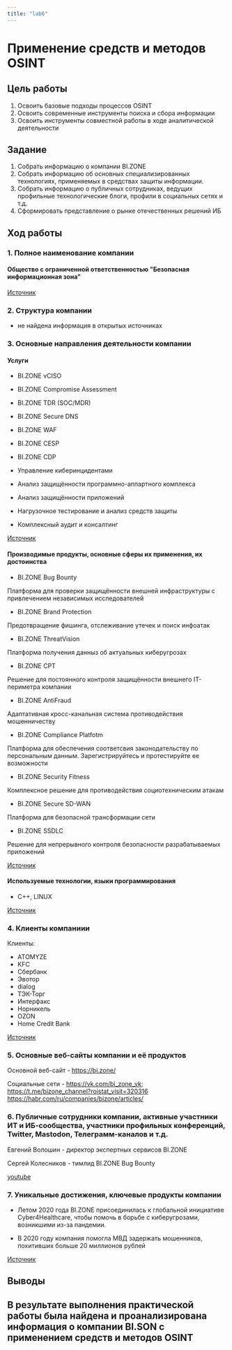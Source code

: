 ```yaml
---
title: "lab6"
---
```


# Применение средств и методов OSINT

## Цель работы

1.  Освоить базовые подходы процессов OSINT
2.  Освоить современные инструменты поиска и сбора информации
3.  Освоить инструменты совместной работы в ходе аналитической деятельности

## Задание

1.  Собрать информацию о компании BI.ZONE
2.  Собрать информацию об основных специализированных технологиях, применяемых в средствах защиты информации.
3.  Собрать информацию о публичных сотрудниках, ведущих профильные технологические блоги, профили в социальных сетях и т.д.
4.  Сформировать представление о рынке отечественных решений ИБ

## Ход работы

### 1. Полное наименование компании

#### Общество с ограниченной ответственностью "Безопасная информационная зона"

[Источник](https://www.sberbank.ru/help/business/ecosystem)

### 2. Структура компании

- не найдена информация в открытых источниках

### 3. Основные направления деятельности компании

#### Услуги

-   BI.ZONE vCISO

-   BI.ZONE Compromise Assessment

-   BI.ZONE TDR (SOC/MDR)

-   BI.ZONE Secure DNS

-   BI.ZONE WAF

-   BI.ZONE CESP

-   BI.ZONE CDP

-   Управление киберинцидентами

-   Анализ защищённости программно-аппартного комплекса

-   Анализ защищённости приложений

-   Нагрузочное тестирование и анализ средств защиты

-   Комплексный аудит и консалтинг

[Источник](https://bi.zone/about/legal/)

#### Производимые продукты, основные сферы их применения, их достоинства

-   BI.ZONE Bug Bounty

Платформа для проверки защищённости внешней инфраструктуры с привлечением независимых исследователей

-   BI.ZONE Brand Protection

Предотвращение фишинга, отслеживание утечек и поиск инфоатак

-   BI.ZONE ThreatVision

Платформа получения данныз об актуальных киберугрозах

-   BI.ZONE CPT

Решение для постоянного контроля защищённости внешнего IT-периметра компании

-   BI.ZONE AntiFraud

Адаптативная кросс-канальная система противодействия мошенничеству

-   BI.ZONE Compliance Platfotm

Платформа для обеспечения соответсвия законодательству по персональным данным. Зарегистрируйтесь и протестируйте ее возможности

-   BI.ZONE Security Fitness

Комплексное решение для противодействия социотехническим атакам

-   BI.ZONE Secure SD-WAN

Платформа для безопасной трансформации сети

-   BI.ZONE SSDLC

Решение для непрерывного контроля безопасности разрабатываемых приложений


[Источник](https://bi.zone/about/legal/)

#### Используемые технологии, языки программирования
- C++, LINUX


[Источник](https://bi.zone/expertise/blog/ir-retainer-v-dele-keys-iz-opyta-podpiski-na-reagirovanie/)

### 4. Клиенты компаниии

Клиенты:

- ATOMYZE
- KFC
- Сбербанк
- Эвотор
- dialog
- ТЭК-Торг
- Интерфакс
- Норникель
- OZON
- Home Credit Bank

[Источник](https://bi.zone/about/)

### 5. Основные веб-сайты компании и её продуктов

Основной веб-сайт - https://bi.zone/

Социальные сети - https://vk.com/bi_zone_vk;
                  https://t.me/bizone_channel?roistat_visit=320316
                  https://habr.com/ru/companies/bizone/articles/


### 6. Публичные сотрудники компании, активные участники ИТ и ИБ-сообщества, участники профильных конференций, Twitter, Mastodon, Телеграмм-каналов и т.д.

Евгений Волошин - директор экспертных сервисов BI.ZONE

Сергей Колесников - тимлид BI.ZONE Bug Bounty

[youtube](https://www.youtube.com/watch?v=vVAnsQ-wTwQ/)

### 7. Уникальные достижения, ключевые продукты компании

-   Летом 2020 года BI.ZONE присоединилась к глобальной инициативе Cyber4Healthcare, чтобы помочь в борьбе с киберугрозами, возникшими из-за пандемии.

- В 2020 году компания помогла МВД задержать мошенников, похитивших больше 20 миллионов рублей

[Источник](https://bi.zone/about/)

## Выводы

## В результате выполнения практической работы была найдена и проанализирована информация о компании BI.SON с применением средств и методов OSINT
